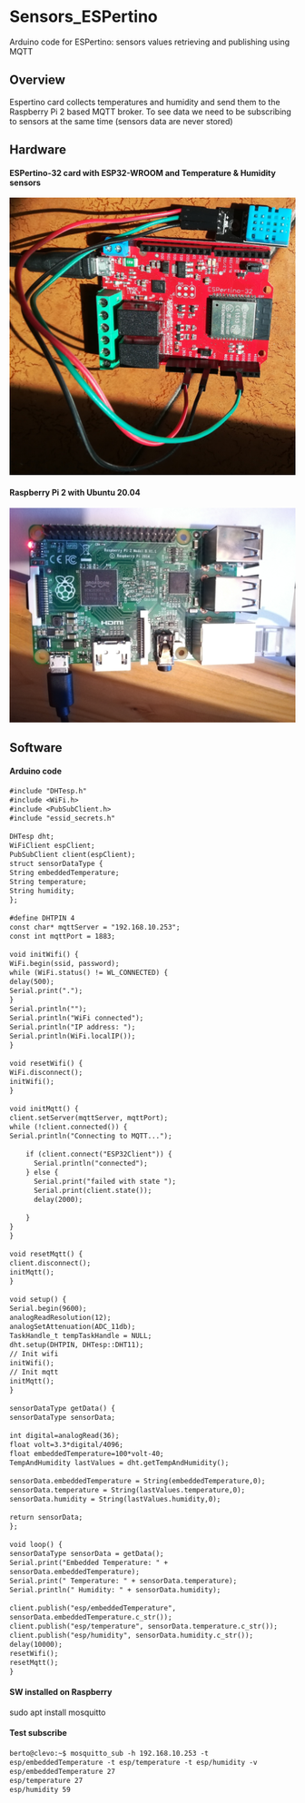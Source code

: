 # Sensors_ESPertino
Arduino code for ESPertino: sensors values retrieving and publishing using MQTT

## Overview
Espertino card collects temperatures and humidity and send them to the Raspberry Pi 2 based MQTT broker.
To see data we need to be subscribing to sensors at the same time (sensors data are never stored) 

## Hardware
#### ESPertino-32 card with ESP32-WROOM and Temperature & Humidity sensors
<img src=espertino.jpg>

#### Raspberry Pi 2 with Ubuntu 20.04
<img src=raspberry2.jpg>

## Software
#### Arduino code
```
#include "DHTesp.h"
#include <WiFi.h>
#include <PubSubClient.h>
#include "essid_secrets.h"

DHTesp dht;  
WiFiClient espClient;
PubSubClient client(espClient);
struct sensorDataType {
String embeddedTemperature;
String temperature;
String humidity;
};

#define DHTPIN 4
const char* mqttServer = "192.168.10.253";
const int mqttPort = 1883;

void initWifi() {
WiFi.begin(ssid, password);
while (WiFi.status() != WL_CONNECTED) {
delay(500);
Serial.print(".");
}
Serial.println("");
Serial.println("WiFi connected");
Serial.println("IP address: ");
Serial.println(WiFi.localIP());  
}

void resetWifi() {
WiFi.disconnect();
initWifi();
}

void initMqtt() {
client.setServer(mqttServer, mqttPort);
while (!client.connected()) {
Serial.println("Connecting to MQTT...");

    if (client.connect("ESP32Client")) {
      Serial.println("connected");  
    } else {
      Serial.print("failed with state ");
      Serial.print(client.state());
      delay(2000);
      
    }
}
}

void resetMqtt() {
client.disconnect();
initMqtt();
}

void setup() {
Serial.begin(9600);
analogReadResolution(12);
analogSetAttenuation(ADC_11db);
TaskHandle_t tempTaskHandle = NULL;
dht.setup(DHTPIN, DHTesp::DHT11);
// Init wifi
initWifi();
// Init mqtt
initMqtt();
}

sensorDataType getData() {
sensorDataType sensorData;

int digital=analogRead(36);  
float volt=3.3*digital/4096;
float embeddedTemperature=100*volt-40;
TempAndHumidity lastValues = dht.getTempAndHumidity();

sensorData.embeddedTemperature = String(embeddedTemperature,0);
sensorData.temperature = String(lastValues.temperature,0);
sensorData.humidity = String(lastValues.humidity,0);

return sensorData;   
};

void loop() {
sensorDataType sensorData = getData();
Serial.print("Embedded Temperature: " + sensorData.embeddedTemperature);  
Serial.print(" Temperature: " + sensorData.temperature);
Serial.println(" Humidity: " + sensorData.humidity);

client.publish("esp/embeddedTemperature", sensorData.embeddedTemperature.c_str());
client.publish("esp/temperature", sensorData.temperature.c_str());
client.publish("esp/humidity", sensorData.humidity.c_str());
delay(10000);
resetWifi();
resetMqtt();
}
```

#### SW installed on Raspberry
sudo apt install mosquitto

#### Test subscribe
```
berto@clevo:~$ mosquitto_sub -h 192.168.10.253 -t esp/embeddedTemperature -t esp/temperature -t esp/humidity -v
esp/embeddedTemperature 27
esp/temperature 27
esp/humidity 59
```